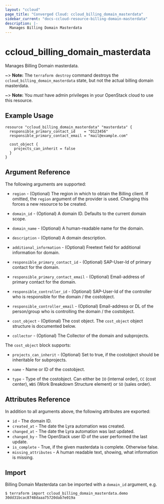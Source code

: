 ```yaml
---
layout: "ccloud"
page_title: "Converged Cloud: ccloud_billing_domain_masterdata"
sidebar_current: "docs-ccloud-resource-billing-domain-masterdata"
description: |-
  Manages Billing Domain Masterdata
---
```


# ccloud\_billing\_domain\_masterdata

Manages Billing Domain masterdata.

~> **Note:** The `terraform destroy` command destroys the
`ccloud_billing_domain_masterdata` state, but not the actual billing domain
masterdata.

~> **Note:** You _must_ have admin privileges in your OpenStack cloud to use
this resource.

## Example Usage

```hcl
resource "ccloud_billing_domain_masterdata" "masterdata" {
  responsible_primary_contact_id    = "D123456"
  responsible_primary_contact_email = "mail@example.com"

  cost_object {
    projects_can_inherit = false
  }
}
```

## Argument Reference

The following arguments are supported:

* `region` - (Optional) The region in which to obtain the Billing client. If
  omitted, the `region` argument of the provider is used. Changing this forces
  a new resource to be created.

* `domain_id` - (Optional) A domain ID. Defaults to the current domain scope.

* `domain_name` - (Optional) A human-readable name for the domain.

* `description` - (Optional) A domain description.

* `additional_information` - (Optional) Freetext field for additional
  information for domain.

* `responsible_primary_contact_id` - (Optional) SAP-User-Id of primary contact
  for the domain.

* `responsible_primary_contact_email` - (Optional) Email-address of primary
  contact for the domain.

* `responsible_controller_id` - (Optional) SAP-User-Id of the controller who is
  responsible for the domain / the costobject.

* `responsible_controller_email` - (Optional) Email-address or DL of the
  person/group who is controlling the domain / the costobject.

* `cost_object` - (Optional) The cost object. The `cost_object` object structure
  is documented below.

* `collector` - (Optional) The Collector of the domain and subprojects.

The `cost_object` block supports:

* `projects_can_inherit` - (Optional) Set to true, if the costobject should be
  inheritable for subprojects.

* `name` - Name or ID of the costobject.

* `type` - Type of the costobject. Can either be `IO` (internal order), `CC`
  (cost center), `WBS` (Work Breakdown Structure element) or `SO` (sales order).

## Attributes Reference

In addition to all arguments above, the following attributes are exported:

* `id` - The domain ID.
* `created_at` - The date the Lyra automation was created.
* `changed_at` - The date the Lyra automation was last updated.
* `changed_by` - The OpenStack user ID of the user performed the last update.
* `is_complete` - True, if the given masterdata is complete. Otherwise false.
* `missing_attributes` - A human readable text, showing, what information is missing.

## Import

Billing Domain Masterdata can be imported with a `domain_id` argument, e.g.

```
$ terraform import ccloud_billing_domain_masterdata.demo 30dd31bcac8748daaa75720dab7e019a
```
